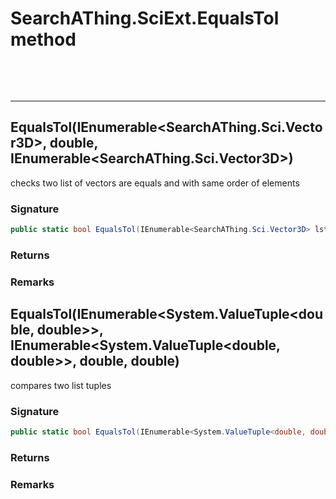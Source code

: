 # SearchAThing.SciExt.EqualsTol method

<p>&nbsp;</p>
<p>&nbsp;</p>
<hr/>

## EqualsTol(IEnumerable<SearchAThing.Sci.Vector3D>, double, IEnumerable<SearchAThing.Sci.Vector3D>)
checks two list of vectors are equals and with same order of elements

### Signature
```csharp
public static bool EqualsTol(IEnumerable<SearchAThing.Sci.Vector3D> lst, double tol, IEnumerable<SearchAThing.Sci.Vector3D> other)
```
### Returns

### Remarks

## EqualsTol(IEnumerable<System.ValueTuple<double, double>>, IEnumerable<System.ValueTuple<double, double>>, double, double)
compares two list tuples

### Signature
```csharp
public static bool EqualsTol(IEnumerable<System.ValueTuple<double, double>> tuple_list1, IEnumerable<System.ValueTuple<double, double>> tuple_list2, double tol1, double tol2)
```
### Returns

### Remarks

